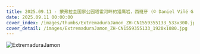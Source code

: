 ```yaml
---
title: 2025.09.11 - 蒙弗拉圭国家公园塔霍河畔的猎鹰岩，西班牙 (© Daniel Viñé Garcia/Getty Images)
date: 2025.09.11 00:00:00
cover_index: /images/thumbs/ExtremaduraJamon_ZH-CN1559355133_533x300.jpg
cover_detail: /images/ExtremaduraJamon_ZH-CN1559355133_1920x1080.jpg
---
```


![ExtremaduraJamon](/images/ExtremaduraJamon_ZH-CN1559355133_1920x1080.jpg)
